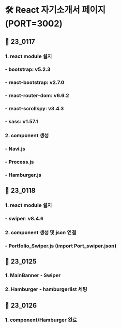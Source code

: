 # 🛠 React 자기소개서 페이지(PORT=3002)

## 🖤 23_0117
### 1. react module 설치
### - bootstrap: v5.2.3
### - react-bootstrap: v2.7.0
### - react-router-dom: v6.6.2
### - react-scrollspy: v3.4.3
### - sass: v1.57.1

### 2. component 생성
### - Navi.js
### - Process.js
### - Hamburger.js

## 🖤 23_0118
### 1. react module 설치
### - swiper: v8.4.6

### 2. component 생성 및 json 연결
### - Portfolio_Swiper.js (import Port_swiper.json)

## 🖤 23_0125
### 1. MainBanner - Swiper 
### 2. Hamburger - hamburgerlist 세팅

## 🖤 23_0126
### 1. component/Hamburger 완료